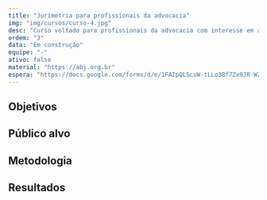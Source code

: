```yaml
---
title: "Jurimetria para profissionais da advocacia"
img: "img/cursos/curso-4.jpg"
desc: "Curso voltado para profissionais da advocacia com interesse em aplicar análise de dados em suas atividades."
ordem: "3"
data: "Em construção"
equipe: "-"
ativo: false
material: "https://abj.org.br"
espera: "https://docs.google.com/forms/d/e/1FAIpQLScuW-tLLo3Bf7Zx9JR-WZ9waGHSRl9U1Gx6b3LUlW5f54tORw/viewform?usp=pp_url&entry.1918905423=Jurimetria+Corporativa:+profissionais+da+advocacia"
---
```


## Objetivos

## Público alvo

## Metodologia

## Resultados
